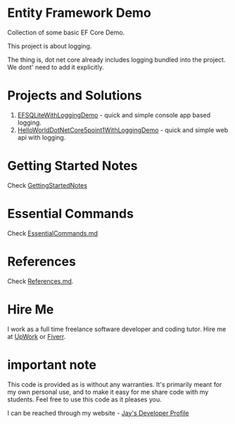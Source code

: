 # Entity Framework Demo

Collection of some basic EF Core Demo.

This project is about logging. 

The thing is, dot net core already includes logging bundled into the project. We dont' need to add it explicitly.

# Projects and Solutions

1. [EFSQLiteWithLoggingDemo](EFSQLiteWithLoggingDemo) - quick and simple console app based logging.
1. [HelloWorldDotNetCore5point1WithLoggingDemo](HelloWorldDotNetCore5point1WithLoggingDemo) - quick and simple web api with logging.

# Getting Started Notes

Check [GettingStartedNotes](GettingStartedNotes.md)

# Essential Commands

Check [EssentialCommands.md](EssentialCommands.md)

# References

Check [References.md](References.md).

# Hire Me

I work as a full time freelance software developer and coding tutor. Hire me at [UpWork](https://www.upwork.com/fl/vijayasimhabr) or [Fiverr](https://www.fiverr.com/jay_codeguy). 

# important note 

This code is provided as is without any warranties. It's primarily meant for my own personal use, and to make it easy for me share code with my students. Feel free to use this code as it pleases you.

I can be reached through my website - [Jay's Developer Profile](https://jay-study-nildana.github.io/developerprofile)